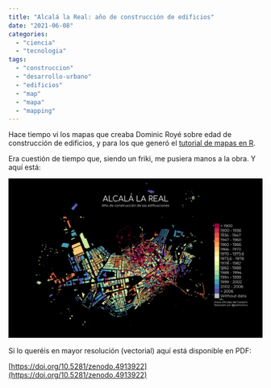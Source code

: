 ```yaml
---
title: "Alcalá la Real: año de construcción de edificios"
date: "2021-06-08"
categories: 
  - "ciencia"
  - "tecnologia"
tags: 
  - "construccion"
  - "desarrollo-urbano"
  - "edificios"
  - "map"
  - "mapa"
  - "mapping"
---
```


Hace tiempo vi los mapas que creaba Dominic Royé sobre edad de construcción de edificios, y para los que generó el [tutorial de mapas en R](https://dominicroye.github.io/en/2019/visualize-urban-growth/).

Era cuestión de tiempo que, siendo un friki, me pusiera manos a la obra. Y aquí está:

![](images/Alcala_visualizacion-1024x641.jpg)

Si lo queréis en mayor resolución (vectorial) aquí está disponible en PDF:

[https://doi.org/10.5281/zenodo.4913922](https://doi.org/10.5281/zenodo.4913922)
